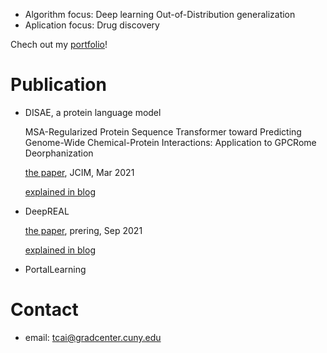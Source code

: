 
- Algorithm focus: Deep learning Out-of-Distribution generalization
- Aplication focus: Drug discovery

Chech out my [portfolio](https://tian-phd-cs-biology.notion.site/Tian-Cai-s-Research-2abbd915074846e8a493ff6302b4c343)!

# Publication
- DISAE, a protein language model

   MSA-Regularized Protein Sequence Transformer toward Predicting Genome-Wide Chemical-Protein Interactions: Application to GPCRome Deorphanization

   [the paper](https://pubs.acs.org/doi/abs/10.1021/acs.jcim.0c01285), JCIM, Mar 2021

   [explained in blog](https://tian-phd-cs-biology.notion.site/DISAE-a3f7b7573e2543de99beb91a9749ab3d)

- DeepREAL

   [the paper](https://www.biorxiv.org/content/10.1101/2021.09.12.460001v1?rss=1), prering, Sep 2021

   [explained in blog](https://tian-phd-cs-biology.notion.site/DeepREAL-cc136175dba94c58baef369d29fd1e3b)
  
- PortalLearning

# Contact
- email: tcai@gradcenter.cuny.edu
